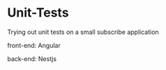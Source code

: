 # Unit-Tests
Trying out unit tests on a small subscribe application

front-end: Angular

back-end: Nestjs
